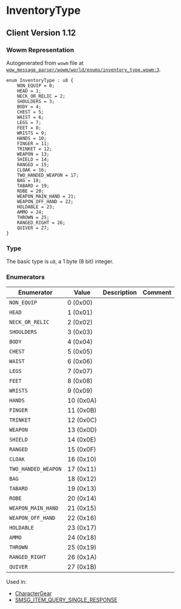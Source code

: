 # InventoryType
## Client Version 1.12

### Wowm Representation

Autogenerated from `wowm` file at [`wow_message_parser/wowm/world/enums/inventory_type.wowm:3`](https://github.com/gtker/wow_messages/tree/main/wow_message_parser/wowm/world/enums/inventory_type.wowm#L3).

```rust,ignore
enum InventoryType : u8 {
    NON_EQUIP = 0;
    HEAD = 1;
    NECK_OR_RELIC = 2;
    SHOULDERS = 3;
    BODY = 4;
    CHEST = 5;
    WAIST = 6;
    LEGS = 7;
    FEET = 8;
    WRISTS = 9;
    HANDS = 10;
    FINGER = 11;
    TRINKET = 12;
    WEAPON = 13;
    SHIELD = 14;
    RANGED = 15;
    CLOAK = 16;
    TWO_HANDED_WEAPON = 17;
    BAG = 18;
    TABARD = 19;
    ROBE = 20;
    WEAPON_MAIN_HAND = 21;
    WEAPON_OFF_HAND = 22;
    HOLDABLE = 23;
    AMMO = 24;
    THROWN = 25;
    RANGED_RIGHT = 26;
    QUIVER = 27;
}
```
### Type
The basic type is `u8`, a 1 byte (8 bit) integer.
### Enumerators
| Enumerator | Value  | Description | Comment |
| --------- | -------- | ----------- | ------- |
| `NON_EQUIP` | 0 (0x00) |  |  |
| `HEAD` | 1 (0x01) |  |  |
| `NECK_OR_RELIC` | 2 (0x02) |  |  |
| `SHOULDERS` | 3 (0x03) |  |  |
| `BODY` | 4 (0x04) |  |  |
| `CHEST` | 5 (0x05) |  |  |
| `WAIST` | 6 (0x06) |  |  |
| `LEGS` | 7 (0x07) |  |  |
| `FEET` | 8 (0x08) |  |  |
| `WRISTS` | 9 (0x09) |  |  |
| `HANDS` | 10 (0x0A) |  |  |
| `FINGER` | 11 (0x0B) |  |  |
| `TRINKET` | 12 (0x0C) |  |  |
| `WEAPON` | 13 (0x0D) |  |  |
| `SHIELD` | 14 (0x0E) |  |  |
| `RANGED` | 15 (0x0F) |  |  |
| `CLOAK` | 16 (0x10) |  |  |
| `TWO_HANDED_WEAPON` | 17 (0x11) |  |  |
| `BAG` | 18 (0x12) |  |  |
| `TABARD` | 19 (0x13) |  |  |
| `ROBE` | 20 (0x14) |  |  |
| `WEAPON_MAIN_HAND` | 21 (0x15) |  |  |
| `WEAPON_OFF_HAND` | 22 (0x16) |  |  |
| `HOLDABLE` | 23 (0x17) |  |  |
| `AMMO` | 24 (0x18) |  |  |
| `THROWN` | 25 (0x19) |  |  |
| `RANGED_RIGHT` | 26 (0x1A) |  |  |
| `QUIVER` | 27 (0x1B) |  |  |

Used in:
* [CharacterGear](charactergear.md)
* [SMSG_ITEM_QUERY_SINGLE_RESPONSE](smsg_item_query_single_response.md)
